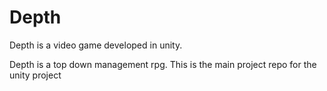 # Depth
Depth is a video game developed in unity.

Depth is a top down management rpg. This is the main project repo for the unity project

